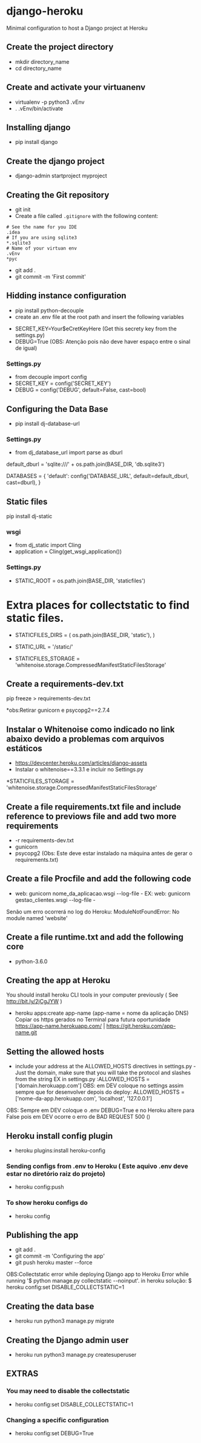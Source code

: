 # django-heroku
Minimal configuration to host a Django project at Heroku

## Create the project directory
* mkdir directory_name
* cd directory_name

## Create and activate your virtuanenv
* virtualenv -p python3 .vEnv
* . .vEnv/bin/activate

## Installing django
* pip install django

## Create the django project
* django-admin startproject myproject

## Creating the Git repository
* git init 
* Create a file called `.gitignore` with the following content:
```
# See the name for you IDE
.idea
# If you are using sqlite3
*.sqlite3
# Name of your virtuan env
.vEnv
*pyc
```
* git add .
* git commit -m 'First commit'

## Hidding instance configuration
* pip install python-decouple
* create an .env file at the root path and insert the following variables
- SECRET_KEY=Your$eCretKeyHere (Get this secrety key from the settings.py)
- DEBUG=True  (OBS: Atenção pois não deve haver espaço entre o sinal de igual) 

### Settings.py
* from decouple import config
* SECRET_KEY = config('SECRET_KEY')
* DEBUG = config('DEBUG', default=False, cast=bool)

## Configuring the Data Base
* pip install dj-database-url

### Settings.py
* from dj_database_url import parse as dburl

default_dburl = 'sqlite:///' + os.path.join(BASE_DIR, 'db.sqlite3')

DATABASES = {
    'default': config('DATABASE_URL', default=default_dburl, cast=dburl),
}


## Static files 
pip install dj-static

### wsgi
* from dj_static import Cling
* application = Cling(get_wsgi_application())

### Settings.py
* STATIC_ROOT = os.path.join(BASE_DIR, 'staticfiles')

# Extra places for collectstatic to find static files.
* STATICFILES_DIRS = (
    os.path.join(BASE_DIR, 'static'),
)

* STATIC_URL = '/static/'

* STATICFILES_STORAGE = 'whitenoise.storage.CompressedManifestStaticFilesStorage'


## Create a requirements-dev.txt
pip freeze > requirements-dev.txt

*obs:Retirar gunicorn e psycopg2==2.7.4

## Instalar o Whitenoise como indicado no link abaixo devido a problemas com arquivos estáticos

* https://devcenter.heroku.com/articles/django-assets
* Instalar o whitenoise==3.3.1 e incluir no Settings.py

*STATICFILES_STORAGE = 'whitenoise.storage.CompressedManifestStaticFilesStorage'


## Create a file requirements.txt file and include reference to previows file and add two more requirements
* -r requirements-dev.txt
* gunicorn
* psycopg2 (Obs: Este deve estar instalado na máquina antes de gerar o requirements.txt)

## Create a file Procfile and add the following code
* web: gunicorn nome_da_aplicacao.wsgi --log-file -
EX: web: gunicorn gestao_clientes.wsgi --log-file -

Senão um erro ocorrerá no log do Heroku:
ModuleNotFoundError: No module named 'website'

## Create a file runtime.txt and add the following core
* python-3.6.0

## Creating the app at Heroku
You should install heroku CLI tools in your computer previously ( See http://bit.ly/2jCgJYW ) 
* heroku apps:create app-name (app-name = nome da aplicação DNS) 
Copiar os https gerados no Terminal para futura oportunidade
https://app-name.herokuapp.com/ | https://git.heroku.com/app-name.git

## Setting the allowed hosts
* include your address at the ALLOWED_HOSTS directives in settings.py - Just the domain, make sure that you will take the protocol and slashes from the string
EX in settings.py :ALLOWED_HOSTS = ['domain.herokuapp.com']
OBS: em DEV coloque no settings assim sempre que for desenvolver depois do deploy:
ALLOWED_HOSTS = ['nome-da-app.herokuapp.com', 'localhost', '127.0.0.1']

OBS: Sempre em DEV coloque o .env DEBUG=True e no Heroku altere para False pois em DEV ocorre o erro de BAD REQUEST 500 ()

## Heroku install config plugin
* heroku plugins:install heroku-config

### Sending configs from .env to Heroku ( Este aquivo .env deve estar no diretório raiz do projeto)
* heroku config:push

### To show heroku configs do
* heroku config 

## Publishing the app
* git add .
* git commit -m 'Configuring the app'
* git push heroku master --force

OBS:Collectstatic error while deploying Django app to Heroku
Error while running '$ python manage.py collectstatic --noinput'. in heroku
solução: $ heroku config:set DISABLE_COLLECTSTATIC=1

## Creating the data base
* heroku run python3 manage.py migrate

## Creating the Django admin user
* heroku run python3 manage.py createsuperuser

## EXTRAS
### You may need to disable the collectstatic
* heroku config:set DISABLE_COLLECTSTATIC=1

### Changing a specific configuration
* heroku config:set DEBUG=True

